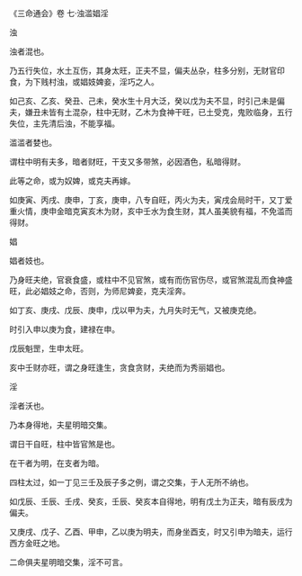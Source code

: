 《三命通会》卷 七·浊滥娼淫

浊

浊者混也。

乃五行失位，水土互伤，其身太旺，正夫不显，偏夫丛杂，柱多分别，无财官印食，为下贱村浊，或娼妓婢妾，淫巧之人。

如己亥、乙亥、癸丑、己未，癸水生十月大泛，癸以戊为夫不显，时引己未是偏夫，嫌丑未皆有土混杂，柱中无财，乙木为食神干旺，已土受克，鬼败临身，五行失位，主先清后浊，不能享福。

滥滥者婪也。

谓柱中明有夫多，暗者财旺，干支又多带煞，必因酒色，私暗得财。

此等之命，或为奴婢，或克夫再嫁。

如庚寅、丙戌、庚申，丁亥，庚申，八专自旺，丙火为夫，寅戌会局时干，又丁爱重火情，庚申金暗克寅亥木为财，亥中壬水为食生财，其人虽美貌有福，不免滥而得财。

娼

娼者妓也。

乃身旺夫绝，官衰食盛，或柱中不见官煞，或有而伤官伤尽，或官煞混乱而食神盛旺，此必娼妓之命，否则，为师尼婢妾，克夫淫奔。

如丁亥、庚戌、戊辰、庚申，戊以甲为夫，九月失时无气，又被庚克绝。

时引入申以庚为食，建禄在申。

戊辰魁罡，生申太旺。

亥中壬财亦旺，谓之身旺逢生，贪食贪财，夫绝而为秀丽娼也。

淫

淫者沃也。

乃本身得地，夫星明暗交集。

谓日干自旺，柱中皆官煞是也。

在干者为明，在支者为暗。

四柱太过，如一丁见三壬及辰子多之例，谓之交集，于人无所不纳也。

如戊辰、壬辰、壬戌、癸亥，壬辰、癸亥本自得地，明有戊土为正夫，暗有辰戌为偏夫。

又庚戌、戊子、乙酉、甲申，乙以庚为明夫，而身坐酉支，时又引申为暗夫，运行西方金旺之地。

二命俱夫星明暗交集，淫不可言。

